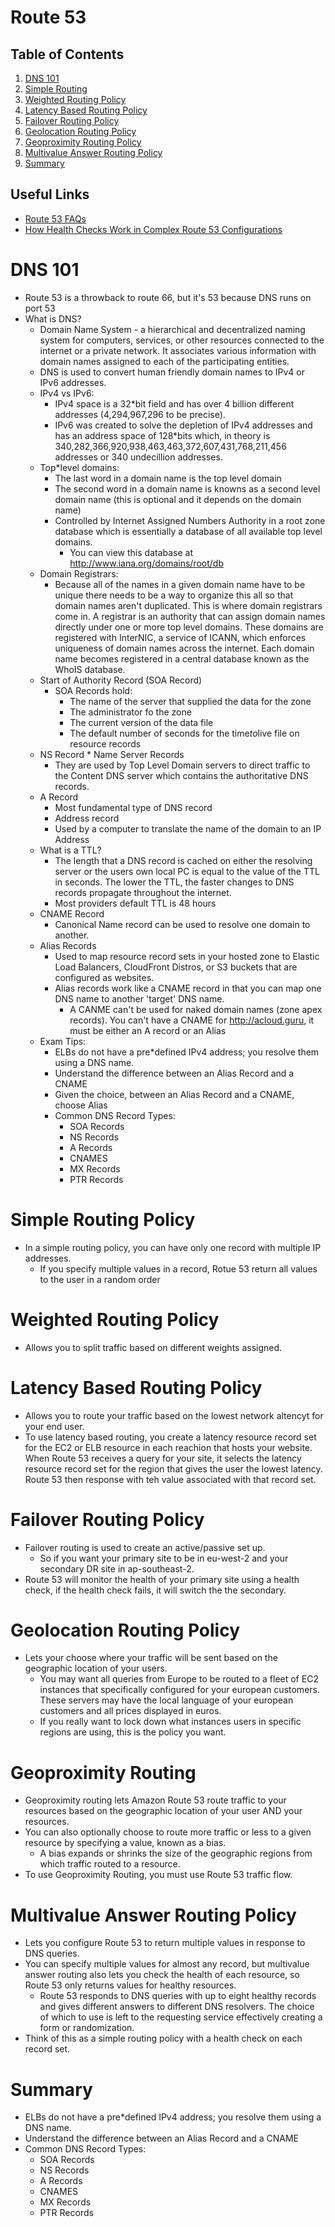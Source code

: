 # Route 53

## Table of Contents
1. [DNS 101](#dns-101)
2. [Simple Routing](#simple-routing-policy)
3. [Weighted Routing Policy](#weighted-routing-policy)
4. [Latency Based Routing Policy](#latency-based-routing-policy)
5. [Failover Routing Policy](#failover-routing-policy)
6. [Geolocation Routing Policy](#geolocation-routing-policy)
7. [Geoproximity Routing Policy](#geoproximity-routing)
8. [Multivalue Answer Routing Policy](#multivalue-answer-routing-policy)
9. [Summary](#summary)

## Useful Links
* [Route 53 FAQs](https://aws.amazon.com/route53/faqs/)
* [How Health Checks Work in Complex Route 53 Configurations](https://docs.aws.amazon.com/Route53/latest/DeveloperGuide/dns-failover-complex-configs.html)

# DNS 101
* Route 53 is a throwback to route 66, but it's 53 because DNS runs on port 53
* What is DNS?
    * Domain Name System - a hierarchical and decentralized naming system for computers, services, or other resources connected to the internet or a private network. It associates various information with domain names assigned to each of the participating entities.
    * DNS is used to convert human friendly domain names to IPv4 or IPv6 addresses.
    * IPv4 vs IPv6:
        * IPv4 space is a 32*bit field and has over 4 billion different addresses (4,294,967,296 to be precise).
        * IPv6 was created to solve the depletion of IPv4 addresses and has an address space of 128*bits which, in theory is 340,282,366,920,938,463,463,372,607,431,768,211,456 addresses or 340 undecillion addresses.
    * Top*level domains:
        * The last word in a domain name is the top level domain
        * The second word in a domain name is knowns as a second level domain name (this is optional and it depends on the domain name)
        * Controlled by Internet Assigned Numbers Authority in a root zone database which is essentially a database of all available top level domains.
            * You can view this database at http://www.iana.org/domains/root/db
    * Domain Registrars:
        * Because all of the names in a given domain name have to be unique there needs to be a way to organize this all so that domain names aren't duplicated. This is where domain registrars come in. A registrar is an authority that can assign domain names directly under one or more top level domains. These domains are registered with InterNIC, a service of ICANN, which enforces uniqueness of domain names across the internet. Each domain name becomes registered in a central database known as the WhoIS database.
    * Start of Authority Record (SOA Record)
        * SOA Records hold:
            * The name of the server that supplied the data for the zone
            * The administrator fo the zone
            * The current version of the data file
            * The default number of seconds for the time*to*live file on resource records
    * NS Record * Name Server Records
        * They are used by Top Level Domain servers to direct traffic to the Content DNS server which contains the authoritative DNS records.
    * A Record
        * Most fundamental type of DNS record
        * Address record
        * Used by a computer to translate the name of the domain to an IP Address
    * What is a TTL?
        * The length that a DNS record is cached on either the resolving server or the users own local PC is equal to the value of the TTL in seconds. The lower the TTL, the faster changes to DNS records propagate throughout the internet.
        * Most providers default TTL is 48 hours
    * CNAME Record
        * Canonical Name record can be used to resolve one domain to another.
    * Alias Records
        * Used to map resource record sets in your hosted zone to Elastic Load Balancers, CloudFront Distros, or S3 buckets that are configured as websites.
        * Alias records work like a CNAME record in that you can map one DNS name to another 'target' DNS name.
            * A CANME can't be used for naked domain names (zone apex records). You can't have a CNAME for http://acloud.guru, it must be either an A record or an Alias
    * Exam Tips:
        * ELBs do not have a pre*defined IPv4 address; you resolve them using a DNS name.
        * Understand the difference between an Alias Record and a CNAME
        * Given the choice, between an Alias Record and a CNAME, choose Alias
        * Common DNS Record Types:
            * SOA Records
            * NS Records
            * A Records
            * CNAMES
            * MX Records
            * PTR Records

# Simple Routing Policy
* In a simple routing policy, you can have only one record with multiple IP addresses.
  * If you specify multiple values in a record, Rotue 53 return all values to the user in a random order

# Weighted Routing Policy
* Allows you to split traffic based on different weights assigned.

# Latency Based Routing Policy
* Allows you to route your traffic based on the lowest network altencyt for your end user.
* To use latency based routing, you create a latency resource record set for the EC2 or ELB resource in each reachion that hosts your website. When Route 53 receives a query for your site, it selects the latency resource record set for the region that gives the user the lowest latency. Route 53 then response with teh value associated with that record set.

# Failover Routing Policy
* Failover routing is used to create an active/passive set up.
  * So if you want your primary site to be in eu-west-2 and your secondary DR site in ap-southeast-2.
* Route 53 will monitor the health of your primary site using a health check, if the health check fails, it will switch the the secondary.

# Geolocation Routing Policy
* Lets your choose where your traffic will be sent based on the geographic location of your users.
  * You may want all queries from Europe to be routed to a fleet of EC2 instances that specifically configured for your european customers. These servers may have the local language of your european customers and all prices displayed in euros.
  * If you really want to lock down what instances users in specific regions are using, this is the policy you want.

# Geoproximity Routing
* Geoproximity routing lets Amazon Route 53 route traffic to your resources based on the geographic location of your user AND your resources.
* You can also optionally choose to route more traffic or less to a given resource by specifying a value, known as a bias.
    * A bias expands or shrinks the size of the geographic regions from which traffic routed to a resource.
* To use Geoproximity Routing, you must use Route 53 traffic flow.

# Multivalue Answer Routing Policy
* Lets you configure Route 53 to return multiple values in response to DNS queries.
* You can specify multiple values for almost any record, but multivalue answer routing also lets you check the health of each resource, so Route 53 only returns values for healthy resources.
    * Route 53 responds to DNS queries with up to eight healthy records and gives different answers to different DNS resolvers. The choice of which to use is left to the requesting service effectively creating a form or randomization.
* Think of this as a simple routing policy with a health check on each record set.

# Summary
* ELBs do not have a pre*defined IPv4 address; you resolve them using a DNS name.
* Understand the difference between an Alias Record and a CNAME
* Common DNS Record Types:
    * SOA Records
    * NS Records
    * A Records
    * CNAMES
    * MX Records
    * PTR Records
